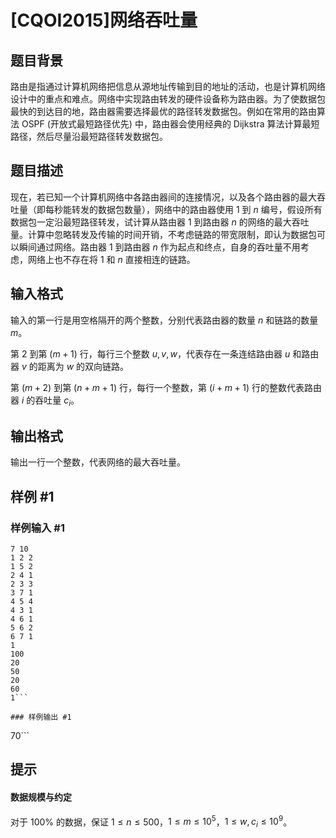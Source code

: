 # [CQOI2015]网络吞吐量

## 题目背景

路由是指通过计算机网络把信息从源地址传输到目的地址的活动，也是计算机网络设计中的重点和难点。网络中实现路由转发的硬件设备称为路由器。为了使数据包最快的到达目的地，路由器需要选择最优的路径转发数据包。例如在常用的路由算法 OSPF (开放式最短路径优先) 中，路由器会使用经典的 Dijkstra 算法计算最短路径，然后尽量沿最短路径转发数据包。


## 题目描述

现在，若已知一个计算机网络中各路由器间的连接情况，以及各个路由器的最大吞吐量（即每秒能转发的数据包数量），网络中的路由器使用 $1$ 到 $n$ 编号，假设所有数据包一定沿最短路径转发，试计算从路由器 $1$ 到路由器 $n$ 的网络的最大吞吐量。计算中忽略转发及传输的时间开销，不考虑链路的带宽限制，即认为数据包可以瞬间通过网络。路由器 $1$ 到路由器 $n$ 作为起点和终点，自身的吞吐量不用考虑，网络上也不存在将 $1$ 和 $n$ 直接相连的链路。


## 输入格式

输入的第一行是用空格隔开的两个整数，分别代表路由器的数量 $n$ 和链路的数量 $m$。

第 $2$ 到第 $(m + 1)$  行，每行三个整数 $u, v, w$，代表存在一条连结路由器 $u$ 和路由器 $v$  的距离为 $w$ 的双向链路。

第 $(m + 2)$ 到第 $(n + m + 1)$  行，每行一个整数，第 $(i + m + 1)$ 行的整数代表路由器 $i$ 的吞吐量 $c_i$。


## 输出格式

输出一行一个整数，代表网络的最大吞吐量。


## 样例 #1

### 样例输入 #1
```
7 10
1 2 2
1 5 2
2 4 1
2 3 3
3 7 1
4 5 4
4 3 1
4 6 1
5 6 2
6 7 1
1
100
20
50
20
60
1```

### 样例输出 #1

```
70```

## 提示

#### 数据规模与约定

对于 $100\%$ 的数据，保证 $1 \leq n \leq 500$，$1 \leq m \leq 10^5$，$1 \leq w, c_i \leq 10^9$。

